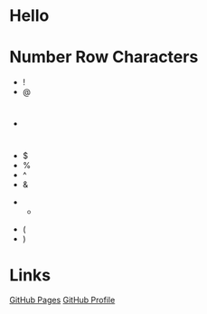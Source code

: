 # Hello
# Number Row Characters 
* !
* @
* #
* $
* %
* ^
* &
+ *
* (
* )
# Links
[GitHub Pages](https://pages.github.com/)
[GitHub Profile](https://github.com/1n0nlyeman)




  
